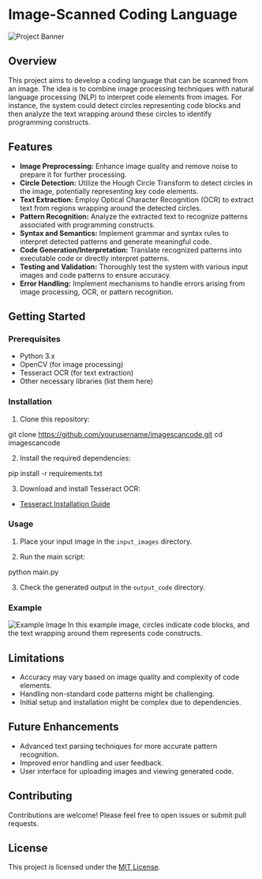 # Image-Scanned Coding Language

![Project Banner](banner_image.png)

## Overview

This project aims to develop a coding language that can be scanned from an image. The idea is to combine image processing techniques with natural language processing (NLP) to interpret code elements from images. For instance, the system could detect circles representing code blocks and then analyze the text wrapping around these circles to identify programming constructs.

## Features

- **Image Preprocessing:** Enhance image quality and remove noise to prepare it for further processing.
- **Circle Detection:** Utilize the Hough Circle Transform to detect circles in the image, potentially representing key code elements.
- **Text Extraction:** Employ Optical Character Recognition (OCR) to extract text from regions wrapping around the detected circles.
- **Pattern Recognition:** Analyze the extracted text to recognize patterns associated with programming constructs.
- **Syntax and Semantics:** Implement grammar and syntax rules to interpret detected patterns and generate meaningful code.
- **Code Generation/Interpretation:** Translate recognized patterns into executable code or directly interpret patterns.
- **Testing and Validation:** Thoroughly test the system with various input images and code patterns to ensure accuracy.
- **Error Handling:** Implement mechanisms to handle errors arising from image processing, OCR, or pattern recognition.

## Getting Started

### Prerequisites

- Python 3.x
- OpenCV (for image processing)
- Tesseract OCR (for text extraction)
- Other necessary libraries (list them here)

### Installation

1. Clone this repository:

git clone https://github.com/yourusername/imagescancode.git
cd imagescancode

2. Install the required dependencies:

pip install -r requirements.txt

3. Download and install Tesseract OCR:
- [Tesseract Installation Guide](https://github.com/tesseract-ocr/tesseract/wiki)

### Usage

1. Place your input image in the `input_images` directory.

2. Run the main script:

python main.py

3. Check the generated output in the `output_code` directory.

### Example

![Example Image](example_image.png)
In this example image, circles indicate code blocks, and the text wrapping around them represents code constructs.

## Limitations

- Accuracy may vary based on image quality and complexity of code elements.
- Handling non-standard code patterns might be challenging.
- Initial setup and installation might be complex due to dependencies.

## Future Enhancements

- Advanced text parsing techniques for more accurate pattern recognition.
- Improved error handling and user feedback.
- User interface for uploading images and viewing generated code.

## Contributing

Contributions are welcome! Please feel free to open issues or submit pull requests.

## License

This project is licensed under the [MIT License](LICENSE).
